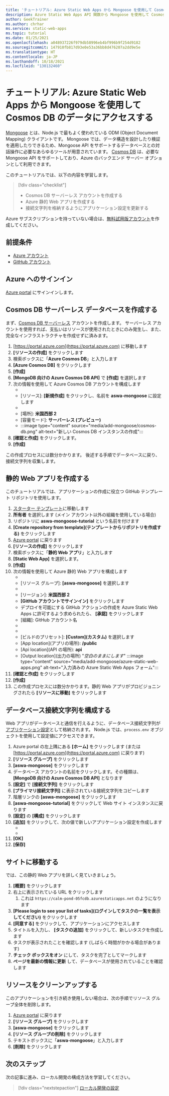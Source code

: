 ```yaml
---
title: 'チュートリアル: Azure Static Web Apps から Mongoose を使用して Cosmos DB のデータにアクセスする'
description: Azure Static Web Apps API 関数から Mongoose を使用して Cosmos DB のデータにアクセスする方法について説明します。
author: GeekTrainer
ms.author: chrhar
ms.service: static-web-apps
ms.topic: tutorial
ms.date: 01/25/2021
ms.openlocfilehash: a048937226f979db58996eb4bf996b9f254d9182
ms.sourcegitcommit: 147910fb817d93e0e53a36bb8d476207a2dd9e5e
ms.translationtype: HT
ms.contentlocale: ja-JP
ms.lasthandoff: 10/18/2021
ms.locfileid: "130132460"
---
```

# <a name="tutorial-access-data-in-cosmos-db-using-mongoose-with-azure-static-web-apps"></a>チュートリアル: Azure Static Web Apps から Mongoose を使用して Cosmos DB のデータにアクセスする

[Mongoose](https://mongoosejs.com/) とは、Node.js で最もよく使われている ODM (Object Document Mapping) クライアントです。 Mongoose では、データ構造を設計したり検証を適用したりできるため、Mongoose API をサポートするデータベースとの対話操作に必要なあらゆるツールが用意されています。 [Cosmos DB](../cosmos-db/mongodb-introduction.md) は、必要な Mongoose API をサポートしており、Azure のバックエンド サーバー オプションとして利用できます。

このチュートリアルでは、以下の内容を学習します。

> [!div class="checklist"]
> - Cosmos DB サーバーレス アカウントを作成する
> - Azure 静的 Web アプリを作成する
> - 接続文字列を格納するようにアプリケーション設定を更新する

Azure サブスクリプションを持っていない場合は、[無料試用版アカウント](https://azure.microsoft.com/free/)を作成してください。

## <a name="prerequisites"></a>前提条件

- [Azure アカウント](https://azure.microsoft.com/free/)
- [GitHub アカウント](https://github.com/join)

## <a name="sign-in-to-azure"></a>Azure へのサインイン

[Azure portal](https://portal.azure.com) にサインインします。

## <a name="create-a-cosmos-db-serverless-database"></a>Cosmos DB サーバーレス データベースを作成する

まず、[Cosmos DB サーバーレス](../cosmos-db/serverless.md) アカウントを作成します。 サーバーレス アカウントを使用すれば、支払いはリソースが使用されたときにのみ発生し、また、完全なインフラストラクチャを作成せずに済みます。

1. [https://portal.azure.com](https://portal.azure.com) に移動します
2. **[リソースの作成]** をクリックします
3. 検索ボックスに「**Azure Cosmos DB**」と入力します
4. **[Azure Cosmos DB]** をクリックします
5. **[作成]**
6. **[MongoDB 向けの Azure Cosmos DB API]** で **[作成]** を選択します
7. 次の情報を使用して Azure Cosmos DB アカウントを構成します
    - [サブスクリプション]: 使用するサブスクリプションを選択します
    - [リソース]: **[新規作成]** をクリックし、名前を **aswa-mongoose** に設定します
    - [アカウント名]: 一意の値を入力する必要があります
    - [場所]: **米国西部 2**
    - [容量モード]: **サーバーレス (プレビュー)**
    - [バージョン]: **4.0**
:::image type="content" source="media/add-mongoose/cosmos-db.png" alt-text="新しい Cosmos DB インスタンスの作成":::
7. **[確認と作成]** をクリックします。
8. **[作成]**

この作成プロセスには数分かかります。 後述する手順でデータベースに戻り、接続文字列を収集します。

## <a name="create-a-static-web-app"></a>静的 Web アプリを作成する

このチュートリアルでは、アプリケーションの作成に役立つ GitHub テンプレート リポジトリを使用します。

1. [スターター テンプレート](https://github.com/login?return_to=/staticwebdev/mongoose-starter/generate)に移動します
2. **所有者** を選択します (メイン アカウント以外の組織を使用している場合)
3. リポジトリに **aswa-mongoose-tutorial** という名前を付けます
4. **[Create repository from template]\(テンプレートからリポジトリを作成する\)** をクリックします
5. [Azure portal](https://portal.azure.com) に戻ります
6. **[リソースの作成]** をクリックします
7. 検索ボックスに「**静的 Web アプリ**」と入力します
8. **[Static Web App]** を選択します。
9. **[作成]**
10. 次の情報を使用して Azure 静的 Web アプリを構成します
    - [サブスクリプション]: 先ほどと同じサブスクリプションを選択します
    - [リソース グループ]: **[aswa-mongoose]** を選択します
    - [名前]: **aswa-mongoose-tutorial**
    - [リージョン]: **米国西部 2**
    - **[GitHub アカウントでサインイン]** をクリックします
    - デプロイを可能にする GitHub アクションの作成を Azure Static Web Apps に許可するよう求められたら、 **[承認]** をクリックします
    - [組織]: GitHub アカウント名
    - [リポジトリ]: **aswa-mongoose-tutorial**
    - [ブランチ]: **main**
    - [ビルドのプリセット]: **[Custom]\(カスタム\)** を選択します
    - [App location]\(アプリの場所\): **/public**
    - [Api location]\(API の場所\): **api**
    - [Output location]\(出力の場所\) "*空白のままにします*"
    :::image type="content" source="media/add-mongoose/azure-static-web-apps.png" alt-text="入力済みの Azure Static Web Apps フォーム":::
11. **[確認と作成]** をクリックします
12. **[作成]**
13. この作成プロセスには数分かかります。静的 Web アプリがプロビジョニングされたら **[リソースに移動]** をクリックします

## <a name="configure-database-connection-string"></a>データベース接続文字列を構成する

Web アプリがデータベースと通信を行えるように、データベース接続文字列が[アプリケーション設定](application-settings.md)として格納されます。 Node.js では、`process.env` オブジェクトを使用して設定値にアクセスできます。

1. Azure portal の左上隅にある **[ホーム]** をクリックします (または [https://portal.azure.com](https://portal.azure.com) に戻ります)
2. **[リソース グループ]** をクリックします
3. **[aswa-mongoose]** をクリックします
4. データベース アカウントの名前をクリックします。その種類は、 **[MongoDB 向けの Azure Cosmos DB API]** となります
5. **[設定]** で **[接続文字列]** をクリックします
6. **[プライマリ接続文字列]** に表示されている接続文字列をコピーします
7. 階層リンクの **[aswa-mongoose]** をクリックします
8. **[aswa-mongoose-tutorial]** をクリックして Web サイト インスタンスに戻ります
9. **[設定]** の **[構成]** をクリックします
10. **[追加]** をクリックして、次の値で新しいアプリケーション設定を作成します
    - [名前]: **CONNECTION_STRING**
    - [値]: 先ほどコピーした接続文字列を貼り付けます
11. **[OK]**
12. **[保存]**

## <a name="navigate-to-your-site"></a>サイトに移動する

では、この静的 Web アプリを詳しく見ていきましょう。

1. **[概要]** をクリックします
1. 右上に表示されている URL をクリックします
    1. これは `https://calm-pond-05fcdb.azurestaticapps.net` のようになります
1. **[Please login to see your list of tasks]\(ログインしてタスクの一覧を表示してください\)** をクリックします
1. **[同意する]** をクリックして、アプリケーションにアクセスします
1. タイトルを入力し、 **[タスクの追加]** をクリックして、新しいタスクを作成します
1. タスクが表示されたことを確認します (しばらく時間がかかる場合があります)
1. **チェック ボックスをオン** にして、タスクを完了としてマークします
1. **ページを最新の情報に更新** して、データベースが使用されていることを確認します

## <a name="clean-up-resources"></a>リソースをクリーンアップする

このアプリケーションを引き続き使用しない場合は、次の手順でリソース グループ全体を削除します。

1. [Azure portal](https://portal.azure.com) に戻ります
2. **[リソース グループ]** をクリックします
3. **[aswa-mongoose]** をクリックします
4. **[リソース グループの削除]** をクリックします
5. テキストボックスに「**aswa-mongoose**」と入力します
6. **[削除]** をクリックします

## <a name="next-steps"></a>次のステップ

次の記事に進み、ローカル開発の構成方法を学習してください。
> [!div class="nextstepaction"]
> [ローカル開発の設定](./local-development.md)

